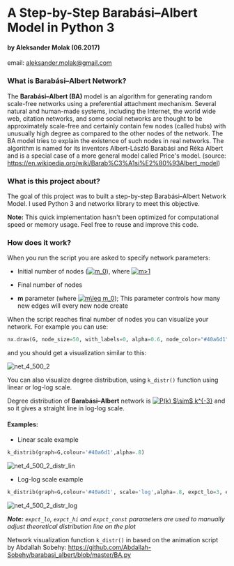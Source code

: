 # A Step-by-Step Barabási–Albert Model in Python 3
#### by Aleksander Molak (06.2017)
email: aleksander.molak@gmail.com 

### What is Barabási–Albert Network?
   The **Barabási–Albert (BA)** model is an algorithm for generating random scale-free networks 
using a preferential attachment mechanism.
Several natural and human-made systems, including the Internet, the world wide web, citation networks, 
and some social networks are thought to be approximately scale-free and certainly contain few nodes (called hubs) 
with unusually high degree as compared to the other nodes of the network. 
The BA model tries to explain the existence of such nodes in real networks. 
The algorithm is named for its inventors Albert-László Barabási and Réka Albert 
and is a special case of a more general model called Price's model.
(source: https://en.wikipedia.org/wiki/Barab%C3%A1si%E2%80%93Albert_model)

### What is this project about?
   The goal of this project was to built a step-by-step Barabási–Albert Network Model. 
I used Python 3 and networkx library to meet this objective.

**Note:** This quick implementation hasn't been optimized for computational speed or memory usage. Feel free to reuse and improve this code.

### How does it work?
   When you run the script you are asked to specify network parameters:

* Initial number of nodes (<a href="https://www.codecogs.com/eqnedit.php?latex=m_0" target="_blank"><img src="https://latex.codecogs.com/gif.latex?m_0" title="m_0" /></a>), where <a href="https://www.codecogs.com/eqnedit.php?latex=m>1" target="_blank"><img src="https://latex.codecogs.com/gif.latex?m>1" title="m>1" /></a>

* Final number of nodes

* **m** parameter (where <a href="https://www.codecogs.com/eqnedit.php?latex=m\leq&space;m_0" target="_blank"><img src="https://latex.codecogs.com/gif.latex?m\leq&space;m_0" title="m\leq m_0" /></a>); This parameter controls how many new edges will every new node create


When the script reaches final number of nodes you can visualize your network. For example you can use:
   
```python
nx.draw(G, node_size=50, with_labels=0, alpha=0.6, node_color="#40a6d1", edge_color="#52bced")
```

and you should get a visualization similar to this:

![net_4_500_2](https://user-images.githubusercontent.com/28199898/29740901-0c37361a-8a62-11e7-8dc0-5c7abe6f2423.png)

You can also visualize degree distribution, using `k_distr()` function using linear or log-log scale. 

Degree distribution of **Barabási–Albert** network is <a href="https://www.codecogs.com/eqnedit.php?latex=P(k)&space;$\sim$&space;k^{-3}" target="_blank"><img src="https://latex.codecogs.com/gif.latex?P(k)&space;$\sim$&space;k^{-3}" title="P(k) $\sim$ k^{-3}" /></a> and so it gives a straight line in log-log scale.

#### Examples:


* Linear scale example

```python
k_distrib(graph=G,colour='#40a6d1',alpha=.8)
```

![net_4_500_2_distr_lin](https://user-images.githubusercontent.com/28199898/29740902-0c398046-8a62-11e7-9a30-2d0a00751f22.png)

* Log-log scale example

```python
k_distrib(graph=G,colour='#40a6d1', scale='log',alpha=.8, expct_lo=3, expct_hi=14, expct_const=8)
```

![net_4_500_2_distr_log](https://user-images.githubusercontent.com/28199898/29740900-0c371298-8a62-11e7-887a-8241533fd6c4.png)

***Note:** `expct_lo`, `expct_hi` and `expct_const` parameters are used to manually adjust theoretical distribution line on the plot*

Network visualization function `k_distr()` in based on the animation script by Abdallah Sobehy:
https://github.com/Abdallah-Sobehy/barabasi_albert/blob/master/BA.py


